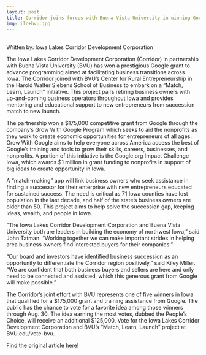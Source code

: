 ```yaml
---
layout: post
title: Corridor joins forces with Buena Vista University in winning Google grant
img: ilc+bvu.jpg
---
```

<br/>
Written by: Iowa Lakes Corridor Development Corporation

The Iowa Lakes Corridor Development Corporation (Corridor) in partnership with Buena Vista University (BVU) has won a prestigious Google grant to advance programming aimed at facilitating business transitions across Iowa. The Corridor joined with BVU’s Center for Rural Entrepreneurship in the Harold Walter Siebens School of Business to embark on a “Match, Learn, Launch” initiative. This project pairs retiring business owners with up-and-coming business operators throughout Iowa and provides mentoring and educational support to new entrepreneurs from succession match to new launch.

 

The partnership won a $175,000 competitive grant from Google through the company’s Grow With Google Program which seeks to aid the nonprofits as they work to create economic opportunities for entrepreneurs of all ages. Grow With Google aims to help everyone across America access the best of Google’s training and tools to grow their skills, careers, businesses, and nonprofits. A portion of this initiative is the Google.org Impact Challenge Iowa, which awards $1 million in grant funding to nonprofits in support of big ideas to create opportunity in Iowa.

 

A “match-making” app will link business owners who seek assistance in finding a successor for their enterprise with new entrepreneurs educated for sustained success. The need is critical as 71 Iowa counties have lost population in the last decade, and half of the state’s business owners are older than 50. This project aims to help solve the succession gap, keeping ideas, wealth, and people in Iowa.

“The Iowa Lakes Corridor Development Corporation and Buena Vista University both are leaders in building the economy of northwest Iowa,” said John Tatman. “Working together we can make important strides in helping area business owners find interested buyers for their companies.”

 

“Our board and investors have identified business succession as an opportunity to differentiate the Corridor region positively,” said Kiley Miller. “We are confident that both business buyers and sellers are here and only need to be connected and assisted, which this generous grant from Google will make possible.”

The Corridor’s joint effort with BVU represents one of five winners in Iowa that qualified for a $175,000 grant and training assistance from Google. The public has the chance to vote for a favorite idea among those winners through Aug. 30. The idea earning the most votes, dubbed the People’s Choice, will receive an additional $125,000. Vote for the Iowa Lakes Corridor Development Corporation and BVU’s “Match, Learn, Launch” project at BVU.edu/vote-bvu.

Find the original article [here](http://www.lakescorridor.com/news-&-events/p/item/19214/corridor-joins-forces-with-buena-vista-university-in-winning-google-grant)!